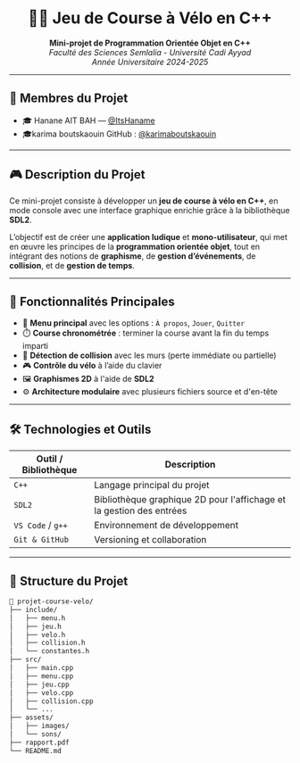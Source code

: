<h1 align="center">🚴‍♀️ Jeu de Course à Vélo en C++</h1>

<p align="center">
  <strong>Mini-projet de Programmation Orientée Objet en C++</strong><br>
  <em>Faculté des Sciences Semlalia - Université Cadi Ayyad</em><br>
  <em>Année Universitaire 2024-2025</em>
</p>

---

## 👥 Membres du Projet

- 🎓 Hanane AIT BAH — [@ItsHaname](https://github.com/ItsHaname)
- 🎓karima boutskaouin GitHub : [@karimaboutskaouin](https://github.com/karimaboutskaouin)


---

## 🎮 Description du Projet

Ce mini-projet consiste à développer un **jeu de course à vélo en C++**, en mode console avec une interface graphique enrichie grâce à la bibliothèque **SDL2**.

L’objectif est de créer une **application ludique** et **mono-utilisateur**, qui met en œuvre les principes de la **programmation orientée objet**, tout en intégrant des notions de **graphisme**, de **gestion d’événements**, de **collision**, et de **gestion de temps**.

---

## 🧩 Fonctionnalités Principales

- 📜 **Menu principal** avec les options : `À propos`, `Jouer`, `Quitter`
- ⏱️ **Course chronométrée** : terminer la course avant la fin du temps imparti
- 🧱 **Détection de collision** avec les murs (perte immédiate ou partielle)
- 🎮 **Contrôle du vélo** à l’aide du clavier
- 🖼️ **Graphismes 2D** à l'aide de **SDL2**
- ⚙️ **Architecture modulaire** avec plusieurs fichiers source et d'en-tête

---

## 🛠️ Technologies et Outils

| Outil / Bibliothèque | Description |
|----------------------|-------------|
| `C++`                | Langage principal du projet |
| `SDL2`               | Bibliothèque graphique 2D pour l'affichage et la gestion des entrées |
| `VS Code` / `g++`    | Environnement de développement |
| `Git & GitHub`       | Versioning et collaboration |

---

## 🧱 Structure du Projet

```bash
📁 projet-course-velo/
├── include/
│   ├── menu.h
│   ├── jeu.h
│   ├── velo.h
│   ├── collision.h
│   └── constantes.h
├── src/
│   ├── main.cpp
│   ├── menu.cpp
│   ├── jeu.cpp
│   ├── velo.cpp
│   ├── collision.cpp
│   └── ...
├── assets/
│   ├── images/
│   └── sons/
├── rapport.pdf
└── README.md
